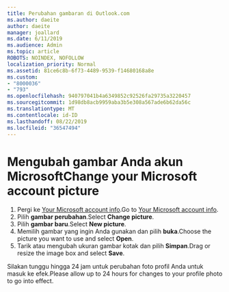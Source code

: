 ```yaml
---
title: Perubahan gambaran di Outlook.com
ms.author: daeite
author: daeite
manager: joallard
ms.date: 6/11/2019
ms.audience: Admin
ms.topic: article
ROBOTS: NOINDEX, NOFOLLOW
localization_priority: Normal
ms.assetid: 81ce6c8b-6f73-4489-9539-f14680168a8e
ms.custom:
- "8000036"
- "793"
ms.openlocfilehash: 940797041b4a6349852c92526fa29735a3220457
ms.sourcegitcommit: 1d98db8acb9959aba3b5e308a567ade6b62da56c
ms.translationtype: MT
ms.contentlocale: id-ID
ms.lasthandoff: 08/22/2019
ms.locfileid: "36547494"
---
```

# <a name="change-your-microsoft-account-picture"></a><span data-ttu-id="1f03c-102">Mengubah gambar Anda akun Microsoft</span><span class="sxs-lookup"><span data-stu-id="1f03c-102">Change your Microsoft account picture</span></span>

1. <span data-ttu-id="1f03c-103">Pergi ke [Your Microsoft account info](https://go.microsoft.com/fwlink/p/?linkid=860841).</span><span class="sxs-lookup"><span data-stu-id="1f03c-103">Go to [Your Microsoft account info](https://go.microsoft.com/fwlink/p/?linkid=860841).</span></span>
2. <span data-ttu-id="1f03c-104">Pilih **gambar perubahan**.</span><span class="sxs-lookup"><span data-stu-id="1f03c-104">Select **Change picture**.</span></span>
3. <span data-ttu-id="1f03c-105">Pilih **gambar baru**.</span><span class="sxs-lookup"><span data-stu-id="1f03c-105">Select **New picture**.</span></span>
4. <span data-ttu-id="1f03c-106">Memilih gambar yang ingin Anda gunakan dan pilih **buka**.</span><span class="sxs-lookup"><span data-stu-id="1f03c-106">Choose the picture you want to use and select **Open**.</span></span>
5. <span data-ttu-id="1f03c-107">Tarik atau mengubah ukuran gambar kotak dan pilih **Simpan**.</span><span class="sxs-lookup"><span data-stu-id="1f03c-107">Drag or resize the image box and select **Save**.</span></span>

<span data-ttu-id="1f03c-108">Silakan tunggu hingga 24 jam untuk perubahan foto profil Anda untuk masuk ke efek.</span><span class="sxs-lookup"><span data-stu-id="1f03c-108">Please allow up to 24 hours for changes to your profile photo to go into effect.</span></span>